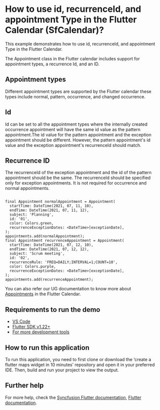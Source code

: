# How to use id, recurrenceId, and appointment Type in the Flutter Calendar (SfCalendar)?

This example demonstrates how to use id, recurrenceId, and appointment Type in the Flutter Calendar.

The Appointment class in the Flutter calendar includes support for appointment types, a recurrence Id, and an ID.

## Appointment types

Different appointment types are supported by the Flutter calendar these types include normal, pattern, occurrence, and changed occurrence.

## Id

Id can be set to all the appointment types where the internally created occurrence appointment will have the same id value as the pattern appointment.The id value for the pattern appointment and the exception appointment should be different. However, the pattern appointment's id value and the exception appointment's recurrenceId should match.

## Recurrence ID

The recurrenceId of the exception appointment and the id of the pattern appointment should be the same. The recurrenceId should be specified only for exception appointments. It is not required for occurrence and normal appointments.

```

final Appointment normalAppointment = Appointment(
  startTime: DateTime(2021, 07, 11, 10),
  endTime: DateTime(2021, 07, 11, 12),
  subject: 'Planning',
  id: '01',
  color: Colors.green,
  recurrenceExceptionDates: <DateTime>[exceptionDate],
);
appointments.add(normalAppointment);
final Appointment recurrenceAppointment = Appointment(
  startTime: DateTime(2021, 07, 12, 10),
  endTime: DateTime(2021, 07, 12, 12),
  subject: 'Scrum meeting',
  id: '02',
  recurrenceRule: 'FREQ=DAILY;INTERVAL=1;COUNT=10',
  color: Colors.purple,
  recurrenceExceptionDates: <DateTime>[exceptionDate],
);
appointments.add(recurrenceAppointment);

```

You can also refer our UG documentation to know more about [Appointments](https://help.syncfusion.com/flutter/calendar/appointments) in the Flutter Calendar.


## Requirements to run the demo
* [VS Code](https://code.visualstudio.com/download)
* [Flutter SDK v1.22+](https://flutter.dev/docs/development/tools/sdk/overview)
* [For more development tools](https://flutter.dev/docs/development/tools/devtools/overview)

## How to run this application
To run this application, you need to first clone or download the ‘create a flutter maps widget in 10 minutes’ repository and open it in your preferred IDE. Then, build and run your project to view the output.

## Further help
For more help, check the [Syncfusion Flutter documentation](https://help.syncfusion.com/flutter/introduction/overview),
 [Flutter documentation](https://flutter.dev/docs/get-started/install).
